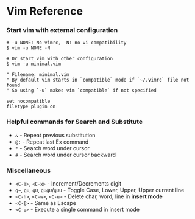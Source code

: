 # Vim Reference

### Start vim with external configuration

```shell
# -u NONE: No vimrc, -N: no vi compatibility
$ vim -u NONE -N

# Or start vim with other configuration
$ vim -u minimal.vim
```

```vim
" Filename: minimal.vim
" By default vim starts in `compatible` mode if `~/.vimrc` file not found
" So using `-u` makes vim `compatible` if not specified

set nocompatible
filetype plugin on
```

### Helpful commands for Search and Substitute
* `&`  - Repeat previous substitution
* `@:` - Repeat last Ex command
* `*`  - Search word under cursor
* `#`  - Search word under cursor backward

### Miscellaneous
* `<C-a>`, `<C-x>` - Increment/Decrements digit
* `g~`, `gu`, `gU`, `gUgU`/`gUU` - Toggle Case, Lower, Upper, Upper current line
* `<C-h>`, `<C-w>`, `<C-u>` - Delete char, word, line in **insert mode**
* `<C-[>` - Same as Escape
* `<C-o>` - Execute a single command in insert mode

